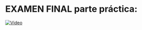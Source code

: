 # EXAMEN FINAL parte práctica:
[![Video](https://img.youtube.com/vi/Ts95FISktwc/0.jpg)](https://www.youtube.com/watch?v=Ts95FISktwc&feature=youtu.be)
